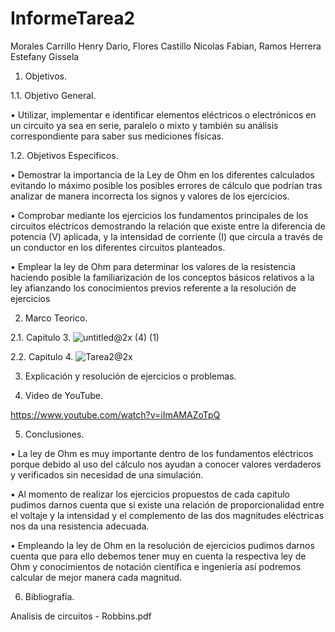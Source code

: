 # InformeTarea2

Morales Carrillo Henry Dario, Flores Castillo Nicolas Fabian, Ramos Herrera Estefany Gissela

1. Objetivos. 

1.1. Objetivo General.

•	Utilizar, implementar e identificar elementos eléctricos o electrónicos en un circuito ya sea en serie, paralelo o mixto y también su análisis correspondiente para saber sus mediciones físicas.

1.2. Objetivos Especificos. 

•	Demostrar la importancia de la Ley de Ohm en los diferentes calculados evitando lo máximo posible los posibles errores de cálculo que podrían tras analizar de manera incorrecta los signos y valores de los ejercicios.

•	Comprobar mediante los ejercicios los fundamentos principales de los circuitos eléctricos demostrando la relación que existe entre la diferencia de potencia (V) aplicada, y la intensidad de corriente (I) que circula a través de un conductor en los diferentes circuitos planteados.

•	Emplear la ley de Ohm para determinar los valores de la resistencia haciendo posible la familiarización de los conceptos básicos relativos a la ley afianzando los conocimientos previos referente a la resolución de ejercicios


2. Marco Teorico.

2.1. Capitulo 3.
![untitled@2x (4) (1)](https://user-images.githubusercontent.com/85144847/121183863-1e738180-c82a-11eb-853d-44250fa2415c.png)

2.2. Capitulo 4.
![Tarea2@2x](https://user-images.githubusercontent.com/85144847/121194780-ac546a00-c834-11eb-95bf-aab3efb6332e.png)



3. Explicación y resolución de ejercicios o problemas.



4. Video de YouTube.

https://www.youtube.com/watch?v=iImAMAZoTpQ

5. Conclusiones.

•	La ley de Ohm es muy importante dentro de los fundamentos eléctricos porque debido al uso del cálculo nos ayudan a conocer valores verdaderos y verificados sin necesidad de una simulación.

•	Al momento de realizar los ejercicios propuestos de cada capítulo pudimos darnos cuenta que si existe una relación de proporcionalidad entre el voltaje y la intensidad y el complemento de las dos magnitudes eléctricas nos da una resistencia adecuada. 

•	Empleando la ley de Ohm en la resolución de ejercicios pudimos darnos cuenta que para ello debemos tener muy en cuenta la respectiva ley de Ohm y conocimientos de notación científica e ingeniería así podremos calcular de mejor manera cada magnitud.

6. Bibliografía.

Analisis de circuitos - Robbins.pdf
